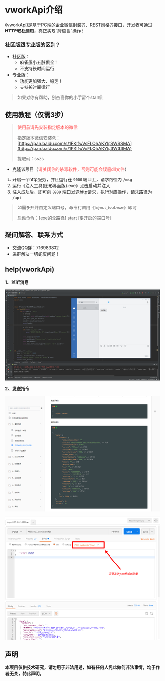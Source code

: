 # vworkApi介绍



《vworkApi》是基于PC端的企业微信封装的、REST风格的接口，开发者可通过**HTTP轻松调用**，真正实现“跨语言”操作！



### 社区版跟专业版的区别？

- 社区版：
  - 麻雀虽小五脏俱全！
  - 不支持长时间运行
- 专业版：
  - 功能更加强大、稳定！
  - 支持长时间运行



> 如果对你有帮助，别吝啬你的小手留个star呗



## 使用教程（仅需3步）

> <span style="color: #ff5050">使用前请先安装指定版本的微信</span>
>
> 指定版本微信安装包：[https://pan.baidu.com/s/1FKlfwVsFLOhAKYlpSWSSMA](https://pan.baidu.com/s/1FKlfwVsFLOhAKYlpSWSSMA)
>
> 提取码：sszs



- 克隆该项目（<span style="color: #ff5050">请关闭你的杀毒软件，否则可能会误删dll文件</span>）

1. 开启一个http服务，并且运行在 `9000` 端口上，请求路径为 `/msg`
2. 运行《注入工具(图形界面版).exe》点击启动并注入
3. 注入成功后，即可向 `8989` 端口发送http请求，执行对应操作，请求路径为 `/api`



> 如需多开并自定义端口号，命令行调用《inject_tool.exe》即可
>
> 启动命令：[exe的全路径] start [要开启的端口号]



## 疑问解答、联系方式

- 交流QQ群：716983832
- 进群解决一切蛇皮问题！



## help(vworkApi)

**1、监听消息**

![](img3.png)



**2、发送指令**

![](img1.png)



![](img2.png)



## 声明

**本项目仅供技术研究，请勿用于非法用途，如有任何人凭此做何非法事情，均于作者无关，特此声明。**

